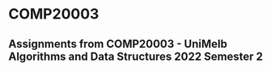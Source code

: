 # COMP20003

## Assignments from COMP20003 - UniMelb Algorithms and Data Structures 2022 Semester 2
